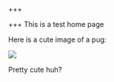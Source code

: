+++

+++
This is a test home page

Here is a cute image of a pug:

![](/uploads/pug.jpg)

Pretty cute huh?